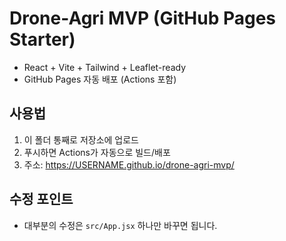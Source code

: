 # Drone-Agri MVP (GitHub Pages Starter)

- React + Vite + Tailwind + Leaflet-ready
- GitHub Pages 자동 배포 (Actions 포함)

## 사용법
1) 이 폴더 통째로 저장소에 업로드
2) 푸시하면 Actions가 자동으로 빌드/배포
3) 주소: https://USERNAME.github.io/drone-agri-mvp/

## 수정 포인트
- 대부분의 수정은 `src/App.jsx` 하나만 바꾸면 됩니다.
